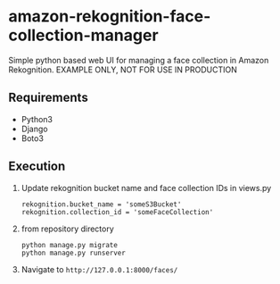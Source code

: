# amazon-rekognition-face-collection-manager
Simple python based web UI for managing a face collection in Amazon Rekognition.
EXAMPLE ONLY, NOT FOR USE IN PRODUCTION

## Requirements
- Python3
- Django
- Boto3

## Execution
1. Update rekognition bucket name and face collection IDs in views.py
   ```
   rekognition.bucket_name = 'someS3Bucket'
   rekognition.collection_id = 'someFaceCollection'
   ```
2. from repository directory
   ```
   python manage.py migrate
   python manage.py runserver
   ```
3. Navigate to `http://127.0.0.1:8000/faces/`
